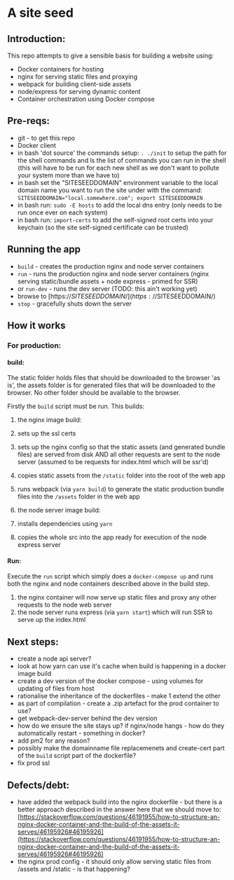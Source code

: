 # A site seed

## Introduction:

This repo attempts to give a sensible basis for building a website using:

 * Docker containers for hosting
 * nginx for serving static files and proxying
 * webpack for building client-side assets
 * node/express for serving dynamic content
 * Container orchestration using Docker compose

## Pre-reqs:

 * git - to get this repo
 * Docker client
 * in bash 'dot source' the commands setup: `. ./init` to setup the path for the shell commands and ls the list of commands you can run in the shell (this will have to be run for each new shell as we don't want to pollute your system more than we have to)
 * in bash set the "SITESEEDDOMAIN" environment variable to the local domain name you want to run the site under with the command: `SITESEEDDOMAIN="local.somewhere.com"; export SITESEEDDOMAIN`
 * in bash run: `sudo -E hosts` to add the local dns entry (only needs to be run once ever on each system)
 * in bash run: `import-certs` to add the self-signed root certs into your keychain (so the site self-signed certificate can be trusted)

## Running the app

 * `build` - creates the production nginx and node server containers
 * `run` - runs the production nginx and node server containers (nginx serving static/bundle assets + node express - primed for SSR)
 * or `run-dev` - runs the dev server (TODO: this ain't working yet)
 * browse to [https://$SITESEEDDOMAIN/](https://$SITESEEDDOMAIN/)
 * `stop` - gracefully shuts down the server

## How it works

### For production:

#### build:

The static folder holds files that should be downloaded to the browser 'as is', the assets folder is for generated files that will be downloaded to the browser. No other folder should be available to the browser.

Firstly the `build` script must be run. This builds:

 1. the nginx image build:
  1. sets up the ssl certs
  2. sets up the nginx config so that the static assets (and generated bundle files) are served from disk AND all other requests are sent to the node server (assumed to be requests for index.html which will be ssr'd)
  3. copies static assets from the `/static` folder into the root of the web app
  4. runs webpack (via `yarn build`) to generate the static production bundle files into the `/assets` folder in the web app

 2. the node server image build:
  1. installs dependencies using `yarn`
  2. copies the whole src into the app ready for execution of the node express server

#### Run:

Execute the `run` script which simply does a `docker-compose up` and runs both the nginx and node containers described above in the build step.

 1. the nginx container will now serve up static files and proxy any other requests to the node web server
 2. the node server runs express (via `yarn start`) which will run SSR to serve up the index.html

## Next steps:

 * create a node api server?
 * look at how yarn can use it's cache when build is happening in a docker image build
 * create a dev version of the docker compose - using volumes for updating of files from host
 * rationalise the inheritance of the dockerfiles - make 1 extend the other
 * as part of compilation - create a .zip artefact for the prod container to use?
 * get webpack-dev-server behind the dev version
 * how do we ensure the site stays up? if nginx/node hangs - how do they automatically restart - something in docker?
 * add pm2 for any reason?
 * possibly make the domainname file replacemenets and create-cert part of the `build` script part of the dockerfile?
 * fix prod ssl

## Defects/debt:

 * have added the webpack build into the nginx dockerfile - but there is a better approach described in the answer here that we should move to: [https://stackoverflow.com/questions/46191955/how-to-structure-an-nginx-docker-container-and-the-build-of-the-assets-it-serves/46195926#46195926](https://stackoverflow.com/questions/46191955/how-to-structure-an-nginx-docker-container-and-the-build-of-the-assets-it-serves/46195926#46195926)
 * the nginx prod config - it should only allow serving static files from /assets and /static - is that happening?

